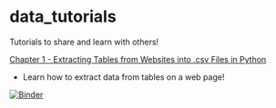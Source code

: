 # data_tutorials
Tutorials to share and learn with others!

[Chapter 1 - Extracting Tables from Websites into .csv Files in Python](https://github.com/jimmyvluong/data_tutorials/blob/main/python%20cookbook/Chapter%201%20-%20Web%20Scraping%20Tables.ipynb)

* Learn how to extract data from tables on a web page!

[![Binder](https://mybinder.org/badge_logo.svg)](https://mybinder.org/v2/gh/jimmyvluong/data_tutorials/HEAD)
